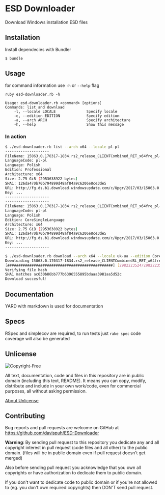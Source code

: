 # ESD Downloader

Download Windows installation ESD files

## Installation

Install dependecies with Bundler

```
$ bundle
```

## Usage

for command information use `-h` or `--help` flag

`ruby esd-downloader.rb -h`

```
Usage: esd-downloader.rb <command> [options]
Commands: list and download
    -l, --locale LOCALE              Specify locale
    -e, --edition EDITION            Specify edition
    -a, --arch ARCH                  Specify architecture
    -h, --help                       Show this message
```

### In action

```bash
$ ./esd-downloader.rb list --arch x64 --locale pl-pl
--------------------
FileName: 15063.0.170317-1834.rs2_release_CLIENTCombined_RET_x64fre_pl-pl.esd
LanguageCode: pl-pl
Language: Polish
Edition: Professional
Architecture: x64
Size: 2.75 GiB (2953638922 bytes)
SHA1: 126da470b70b794899d48af84a9c6206e8ce3de5
URL: http://fg.ds.b1.download.windowsupdate.com/c/Upgr/2017/03/15063.0.170317-1834.rs2_release_clientcombined_ret_x64fre_pl-pl_126da470b70b794899d48af84a9c6206e8ce3de5.esd
Key: ...
--------------------
--------------------
FileName: 15063.0.170317-1834.rs2_release_CLIENTCombined_RET_x64fre_pl-pl.esd
LanguageCode: pl-pl
Language: Polish
Edition: CoreSingleLanguage
Architecture: x64
Size: 2.75 GiB (2953638922 bytes)
SHA1: 126da470b70b794899d48af84a9c6206e8ce3de5
URL: http://fg.ds.b1.download.windowsupdate.com/c/Upgr/2017/03/15063.0.170317-1834.rs2_release_clientcombined_ret_x64fre_pl-pl_126da470b70b794899d48af84a9c6206e8ce3de5.esd
Key: ...
--------------------
```

```bash
$ ./esd-downloader.rb download --arch x64 --locale uk-ua --edition CoreConnectedSingleLanguage
Downloading 15063.0.170317-1834.rs2_release_CLIENTCombinedSL_RET_x64fre_uk-ua
[################################################] [2982223524/2982223524] [100.00%] [48:26]
Verifying file hash
SHA1 matches ac630b86bb777b6396555895bdaaa3981aa5d52c
Download succesful!
```

## Documentation

YARD with markdown is used for documentation

## Specs

RSpec and simplecov are required, to run tests just `rake spec`
code coverage will also be generated

## Unlicense

![Copyright-Free](http://unlicense.org/pd-icon.png)

All text, documentation, code and files in this repository are in public domain (including this text, README).
It means you can copy, modify, distribute and include in your own work/code, even for commercial purposes, all without asking permission.

[About Unlicense](http://unlicense.org/)

## Contributing

Bug reports and pull requests are welcome on GitHub at https://github.com/davispuh/ESD-Downloader


**Warning**: By sending pull request to this repository you dedicate any and all copyright interest in pull request (code files and all other) to the public domain. (files will be in public domain even if pull request doesn't get merged)

Also before sending pull request you acknowledge that you own all copyrights or have authorization to dedicate them to public domain.

If you don't want to dedicate code to public domain or if you're not allowed to (eg. you don't own required copyrights) then DON'T send pull request.

